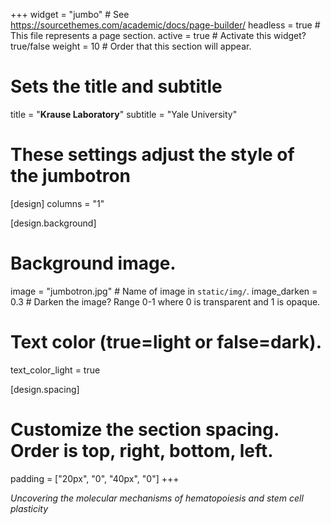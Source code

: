 +++
widget = "jumbo"  # See https://sourcethemes.com/academic/docs/page-builder/
headless = true  # This file represents a page section.
active = true  # Activate this widget? true/false
weight = 10  # Order that this section will appear.

# Sets the title and subtitle
title = "**Krause Laboratory**"
subtitle = "Yale University"

# These settings adjust the  style of the jumbotron
[design]
  columns = "1"

[design.background]
   # Background image.
   image = "jumbotron.jpg"  # Name of image in `static/img/`.
   image_darken = 0.3  # Darken the image? Range 0-1 where 0 is transparent and 1 is opaque.

  # Text color (true=light or false=dark).
  text_color_light = true

[design.spacing]
  # Customize the section spacing. Order is top, right, bottom, left.
  padding = ["20px", "0", "40px", "0"]
+++

*Uncovering the molecular mechanisms of hematopoiesis and stem cell plasticity*
